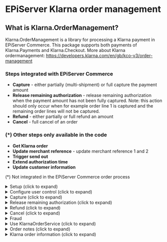 EPiServer Klarna order management
=============

## What is Klarna.OrderManagement?

Klarna.OrderManagement is a library for processing a Klarna payment in EPiServer Commerce. This package supports both payments of Klarna.Payments and Klarna.Checkout. 
More about Klarna ordermanagement: https://developers.klarna.com/en/gb/kco-v3/order-management

### Steps integrated with EPiServer Commerce
- **Capture** - either partially (multi-shipment) or full capture the payment amount
- **Release remaining authorization** - release remaining authorization when the payment amount has not been fully captured. Note: this action should only occur when for example order line 1 is captured and the remaining order lines will not be captured.
- **Refund** - either partially or full refund an amount
- **Cancel** - full cancel of an order

### (*) Other steps only available in the code
- **Get Klarna order**
- **Update merchant reference** - update merchant reference 1 and 2
- **Trigger send out**
- **Extend authorization time**
- **Update customer information**

(*) Not integrated in the EPiServer Commerce order process

<details>
  <summary>Setup (click to expand)</summary>
Start by installing NuGet packages (use [NuGet](http://nuget.episerver.com/)):

    Install-Package Klarna.OrderManagement
    
For the Commerce Manager site run the following package:

    Install-Package Klarna.OrderManagement.CommerceManager

Both Klarna.Payments and Klarna.Checkout have reference to the Klarna.OrderManagement. It's more likely that one of those packages are installed.    
</details>

<details>
  <summary>Configure user control (click to expand)</summary>
  
Unfortunately a manual configuration needs to be done in the XML file to make sure that the KlarnaPaymentControl.ascx user control is loaded in Commerce Manager. See section Klarna order information to learn what kind of information this user control displays. Follow these steps to configure the user control:
- **Open file: /Apps/Order/Config/Views/Forms/PurchaseOrder-ObjectView.xml**
- **Add the KlarnaPaymentControl.ascx to the Placeholder_2 like this**
```
<Block id="payments" name="Payments">
	<Placeholder id="Placeholder_1">
		<Control id="PaymentsGrid" path="~/Apps/Order/Modules/RelatedEntityView.ascx">
			<Property name="RelatedClassName" value="Payment" />
			<Property name="RelatedToClassName" value="Order"/>
		</Control>
	</Placeholder>
	<Placeholder id="Placeholder_2">
    <Control id="PaymentsGrid2" path="~/KlarnaSummary/KlarnaPaymentControl.ascx"></Control>
	</Placeholder>
	<Placeholder id="Placeholder_3" />
	<Placeholder id="Placeholder_4" />
</Block>
```

Note: these steps need to be done each time Commerce Manager is updated. 
</details>

<details>
  <summary>Capture (click to expand)</summary>
Capturing payments is done by completing a shipment in Commerce Manager. Follow these steps to complete a shipment:
- Open the order in CM
- Go to Order details - 'Release shipment'
- Create pick list with the order
- Go to pick lists in CM and select your picklist
- Complete shipment for corresponding order
    - You can enter tracking number in the 'Complete Shipment' pop-up, this will be available as shipping information in Klarna
    - The 'OK' button triggers the payment gateway to do a capture, if capturing the payment succeeds the pop up will close. Otherwise you'll receive an error message in the pop up or, if there's something wrong with the payment there should be a new order note with exception information on the order.

![Capture payment](/docs/screenshots/capture-complete-shipment.PNG?raw=true)

Look at the [order notes section](#order-notes) for example order notes regarding captures.


####  Partial capture (click to expand)
Upon completing a shipment in a multi-shipment scenario, a partial capture will be done towards Klarna. The partial capture will capture the amount that has to be captured for that specific shipment. If all shipments are completed, the full order amount will have been captured.

![Partial capture](/docs/screenshots/capture-partial.PNG?raw=true)


#### Change Capture data
By default all capture data should be set automatically. However, similar to Klarna Payment sessions, it is possible to change capture data before it is sent to Klarna. In order to do so you can create an implementation of ``ICaptureBuilder`` and register it with StructureMap.
```csharp
public class DemoCaptureBuilder : ICaptureBuilder
{
    public CaptureData Build(CaptureData captureData, IOrderGroup orderGroup, IOrderForm returnOrderForm, IPayment payment)
    {
        // Here you can make changes to captureData if needed
        return captureData;
    }
}
```
</details>
<details>
  <summary>Release remaining authorization (click to expand)</summary>
In a multi-shipment scenario, each individual shipment can be completed or cancelled. For instance, an order with two shipments, one shipments was fullfilled and the other one was cancelled (partially completed). This means the remaining authorized amount at Klarna needs to be released.

![Order multi shipment](/docs/screenshots/order-multi-shipment.PNG?raw=true "Order multi shipment")

When the last shipment is handled, the payment gateway is called to release the remaining authorized amount at Klarna. The payments overview in the Payment tab contains an extra row for the release remaining authorization step. Also, a note is saved at the order to inform the user.

![Order release remaining authorization](/docs/screenshots/order-payment-releaseremainingauthorization.PNG?raw=true "Order release remaining authorization")
</details>
<details>
  <summary>Refund (click to expand)</summary>
To create a return in Commerce Manager the order must have the completed status. Follow these steps to create a return:
- Open the order in Commerce Manager
- Go to the Details tab
- Press the 'Create return' button
- New popup window is opened, add order lines, some comments and finally press 'Save'
![Order create return](/docs/screenshots/order-create-return.PNG?raw=true "Order create return")
- Got ot the Returns tab
- Press the 'Acknowledge Receipt Items' button
- To complete the return press the 'Complete button'

When the return is completed the payment gateway is called to create a refund at Klarna. In the Payments tab, an extra row for the payment refund (called Credit in Commerce Manager) has been added. Also, a note is added at the order.

![Order payments refund](/docs/screenshots/order-payments-refund.PNG?raw=true "Order payments refund")

#### Change Refund data
It is possible to change refund data before sending it to Klarna, similar to [changing capture data](#Change-Capture-data) it is possible to do so by creating an implemention of ```IRefundBuilder``` and registering it with StructureMap.
```csharp
public class DemoRefundBuilder : IRefundBuilder
{
    public Refund Build(Refund refund, IOrderGroup orderGroup, OrderForm returnOrderForm, IPayment payment)
    {
        // Here you can make changes to refund if needed
        return refund;
    }
}
```
</details>
<details>
  <summary>Cancel (click to expand)</summary>
Whenever an order is cancelled in Commerce Manager the payment gateway is called to also cancel the payment at Klarna.
An order in Commerce Manager can only be can cancelled when the items haven't been shipped yet. 
![Cancel order](/docs/screenshots/order-cancel.png?raw=true "Cancel order")

After the cancel button is pressed the payment gateway is called. The passed payment object contains the transaction type 'Void' which means the payment should be cancelled. This is also what happens at Klarna.
![Order payments void](/docs/screenshots/order-payments-void.PNG?raw=true "Order payments void")
</details>
<details>
  <summary>Fraud</summary>
Once a Klarna order has been approved and successfully placed by a customer, the order data (customer billing address, customer shipping address, and order line items) should not be changed by a merchant admin. Updating order data after an order has been placed transfers the risk of capturing funds from Klarna to the merchant. While an order system may allow updates to an order, be aware that those updates are not updated in the Klarna system. If a change to this kind of order data is necessary, Klarna recommends cancelling the existing order and having the customer place a new Klarna order.
</details>
<details>
  <summary>Use KlarnaOrderService (click to expand)</summary>
The IKlarnaOrderService interface contains some methods to work with Klarna payments. The following methods are used for integration in Commerce Manager: CancelOrder, CaptureOrder, Refund and ReleaseRemainingAuthorization.

```
    public interface IKlarnaOrderService
    {
        void CancelOrder(string orderId);

        void UpdateMerchantReferences(string orderId, string merchantReference1, string merchantReference2);

        CaptureData CaptureOrder(string orderId, int? amount, string description, IOrderGroup orderGroup, IOrderForm orderForm, IPayment payment);

        void Refund(string orderId, IOrderGroup orderGroup, OrderForm orderForm, IPayment payment);

        void ReleaseRemaininAuthorization(string orderId);

        void TriggerSendOut(string orderId, string captureId);

        OrderData GetOrder(string orderId);

        void ExtendAuthorizationTime(string orderId);

        void UpdateCustomerInformation(string orderId, UpdateCustomerDetails updateCustomerDetails);
    }
```
</details>
<details>
  <summary>Order notes (click to expand)</summary>
EPiServer uses order notes internally to show updates to users regarding the current order. For example, when a shipment was released or when a return was created. Order notes are also saved by the Klarna package to inform users about the Klarna payment process. 

![Order notes](/docs/screenshots/order-notes-complete.PNG?raw=true "Order notes")
</details>
<details>
  <summary>Klarna order information (click to expand)</summary>
Order notes and the payment overview can be used to gather information about the Klarna payment process. The Payments tab contains more information about the order (payment) at Klarna. By clicking on the 'Show all order information' link a complete JSON of the order object from Klarna is displayed. 

Note: this information is only displayed  when a Klarna payment is added to the order in Commerce Manager.

![Klarna order information](/docs/screenshots/order-klarna-information.PNG?raw=true "Klarna order information")
</details>
